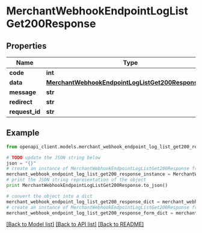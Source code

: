 # MerchantWebhookEndpointLogListGet200Response


## Properties

Name | Type | Description | Notes
------------ | ------------- | ------------- | -------------
**code** | **int** |  | [optional] 
**data** | [**MerchantWebhookEndpointLogListGet200ResponseData**](MerchantWebhookEndpointLogListGet200ResponseData.md) |  | [optional] 
**message** | **str** |  | [optional] 
**redirect** | **str** |  | [optional] 
**request_id** | **str** |  | [optional] 

## Example

```python
from openapi_client.models.merchant_webhook_endpoint_log_list_get200_response import MerchantWebhookEndpointLogListGet200Response

# TODO update the JSON string below
json = "{}"
# create an instance of MerchantWebhookEndpointLogListGet200Response from a JSON string
merchant_webhook_endpoint_log_list_get200_response_instance = MerchantWebhookEndpointLogListGet200Response.from_json(json)
# print the JSON string representation of the object
print MerchantWebhookEndpointLogListGet200Response.to_json()

# convert the object into a dict
merchant_webhook_endpoint_log_list_get200_response_dict = merchant_webhook_endpoint_log_list_get200_response_instance.to_dict()
# create an instance of MerchantWebhookEndpointLogListGet200Response from a dict
merchant_webhook_endpoint_log_list_get200_response_form_dict = merchant_webhook_endpoint_log_list_get200_response.from_dict(merchant_webhook_endpoint_log_list_get200_response_dict)
```
[[Back to Model list]](../README.md#documentation-for-models) [[Back to API list]](../README.md#documentation-for-api-endpoints) [[Back to README]](../README.md)


